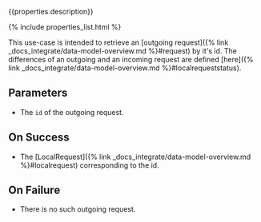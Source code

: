 {{properties.description}}

{% include properties_list.html %}

This use-case is intended to retrieve an [outgoing request]({% link _docs_integrate/data-model-overview.md %}#request)
by it's id. The differences of an outgoing and an incoming request are defined [here]({% link _docs_integrate/data-model-overview.md %}#localrequeststatus).

## Parameters

- The `id` of the outgoing request.

## On Success

- The [LocalRequest]({% link _docs_integrate/data-model-overview.md %}#localrequest) corresponding to the id.

## On Failure

- There is no such outgoing request.
